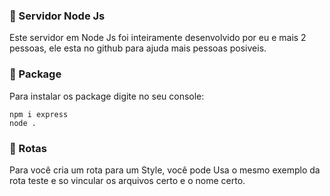 ### 📜 Servidor Node Js
Este servidor em Node Js foi inteiramente desenvolvido por eu e mais 2 pessoas, ele esta no github para ajuda mais pessoas posiveis.

### 📂 Package
Para instalar os package digite no seu console:
```
npm i express
node .
```

### 🧪 Rotas
Para você cria um rota para um Style, você pode Usa o mesmo exemplo da rota teste e so vincular os arquivos certo e o nome certo.
